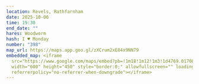 ```yaml
---
location: Revels, Rathfarnham
date: 2025-10-06
time: 19:30
end_date: ""
hares: Woodworm
hash: I ♥ Monday
number: "398"
map_url: https://maps.app.goo.gl/zXCrum2xE84x9NN79
embedded_map: <iframe
  src="https://www.google.com/maps/embed?pb=!1m18!1m12!1m3!1d4769.01708459569!2d-6.288178922785277!3d53.29833817227541!2m3!1f0!2f0!3f0!3m2!1i1024!2i768!4f13.1!3m3!1m2!1s0x48670bed2b2d6317%3A0xb5755771502f701a!2sThe%20Revels!5e0!3m2!1sen!2sus!4v1757693032364!5m2!1sen!2sus"
  width="600" height="450" style="border:0;" allowfullscreen="" loading="lazy"
  referrerpolicy="no-referrer-when-downgrade"></iframe>
---
```

